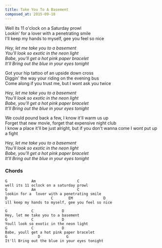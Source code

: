 ```yaml
---
title: Take You To A Basement
composed_at: 2015-09-18
---
```


Well its 11 o'clock on a Saturday prowl  
Lookin' for a  lover with a penetrating smile  
I'll keep my hands to myself, gee you feel so nice  

*Hey, let me take you to a basement*  
*You'll look so exotic in the neon light*  
*Babe, you'll get a hot pink paper bracelet*  
*It'll Bring out the blue in your eyes tonight*  

Got your hip tattoo of an upside down cross  
Diggin' the way your riding on the evening bus  
Come along if you trust me, but I wont ask you twice  

*Hey, let me take you to a basement*  
*You'll look so exotic in the neon light*  
*Babe, you'll get a hot pink paper bracelet*  
*It'll Bring out the blue in your eyes tonight*  

We could pound back a few, I know it'll warm us up  
Forget that new movie, forget that expensive night club  
I know a place it'll be just alright, but if you don't wanna come I wont put up a fight  

*Hey, let me take you to a basement*  
*You'll look so exotic in the neon light*  
*Babe, you'll get a hot pink paper bracelet*  
*It'll Bring out the blue in your eyes tonight*  

### Chords

```
G           Am                   C
well its 11 oclock on a saturday prowl
G           Am                   C
lookin for a  lover with a penetrating smile
D                    C       EM              D
ill keep my hands to myself, gee you feel so nice

G           C             D
Hey, let me take you to a basement
G           C             D
Youll look so exotic in the neon light
G           C             D
Babe, youll get a hot pink paper bracelet
G              D            G
It'll Bring out the blue in your eyes tonight
```
